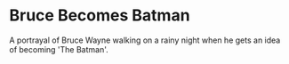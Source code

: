 # Bruce Becomes Batman
A portrayal of Bruce Wayne walking on a rainy night when he gets an idea of becoming 'The Batman'.
